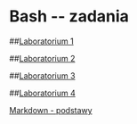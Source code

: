Bash -- zadania    
===============
##[Laboratorium 1](https://github.com/mdawidowski/Zadania-z-basha/blob/master/Zadanie1.md)

##[Laboratorium 2](https://github.com/mdawidowski/Zadania-z-basha/blob/master/Zadanie2.md)

##[Laboratorium 3]()

##[Laboratorium 4]()

[Markdown - podstawy](https://help.github.com/articles/markdown-basics/)
